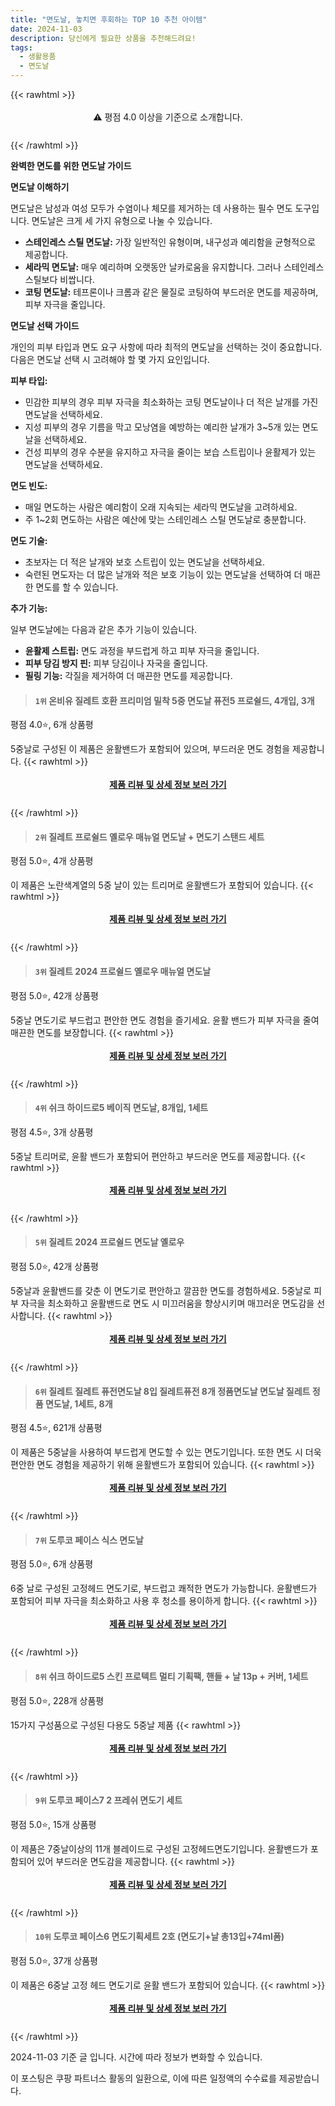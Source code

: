 ```yaml
---
title: "면도날, 놓치면 후회하는 TOP 10 추천 아이템"
date: 2024-11-03
description: 당신에게 필요한 상품을 추천해드려요!
tags:
  - 생활용품
  - 면도날
---
```

{{< rawhtml >}}<div class="toc" style="text-align: center; height: 50px; line-height: 2;">  <p>⚠️ 평점 4.0 이상을 기준으로 소개합니다.<br></p></div> {{< /rawhtml >}}

**완벽한 면도를 위한 면도날 가이드**

**면도날 이해하기**

면도날은 남성과 여성 모두가 수염이나 체모를 제거하는 데 사용하는 필수 면도 도구입니다. 면도날은 크게 세 가지 유형으로 나눌 수 있습니다.

* **스테인레스 스틸 면도날:** 가장 일반적인 유형이며, 내구성과 예리함을 균형적으로 제공합니다.
* **세라믹 면도날:** 매우 예리하며 오랫동안 날카로움을 유지합니다. 그러나 스테인레스 스틸보다 비쌉니다.
* **코팅 면도날:** 테프론이나 크롬과 같은 물질로 코팅하여 부드러운 면도를 제공하며, 피부 자극을 줄입니다.

**면도날 선택 가이드**

개인의 피부 타입과 면도 요구 사항에 따라 최적의 면도날을 선택하는 것이 중요합니다. 다음은 면도날 선택 시 고려해야 할 몇 가지 요인입니다.

**피부 타입:**

* 민감한 피부의 경우 피부 자극을 최소화하는 코팅 면도날이나 더 적은 날개를 가진 면도날을 선택하세요.
* 지성 피부의 경우 기름을 막고 모낭염을 예방하는 예리한 날개가 3~5개 있는 면도날을 선택하세요.
* 건성 피부의 경우 수분을 유지하고 자극을 줄이는 보습 스트립이나 윤활제가 있는 면도날을 선택하세요.

**면도 빈도:**

* 매일 면도하는 사람은 예리함이 오래 지속되는 세라믹 면도날을 고려하세요.
* 주 1~2회 면도하는 사람은 예산에 맞는 스테인레스 스틸 면도날로 충분합니다.

**면도 기술:**

* 초보자는 더 적은 날개와 보호 스트립이 있는 면도날을 선택하세요.
* 숙련된 면도자는 더 많은 날개와 적은 보호 기능이 있는 면도날을 선택하여 더 매끈한 면도를 할 수 있습니다.

**추가 기능:**

일부 면도날에는 다음과 같은 추가 기능이 있습니다.

* **윤활제 스트립:** 면도 과정을 부드럽게 하고 피부 자극을 줄입니다.
* **피부 당김 방지 핀:** 피부 당김이나 자국을 줄입니다.
* **필링 기능:** 각질을 제거하여 더 매끈한 면도를 제공합니다.


>#### `1위` 온비유 질레트 호환 프리미엄 밀착 5중 면도날 퓨전5 프로쉴드, 4개입, 3개
평점 4.0⭐, 6개 상품평

5중날로 구성된 이 제품은 윤활밴드가 포함되어 있으며, 부드러운 면도 경험을 제공합니다.
{{< rawhtml >}}<div class="toc" style="text-align: center; height: 50px; line-height: 2;"><p><b><a href="https://link.coupang.com/re/AFFSDP?lptag=AF5033054&pageKey=6865636033&itemId=16118885748&vendorItemId=90043103121&traceid=V0-153-24de2d4b8ec7465a&clickBeacon=599f2a90-99ad-11ef-910d-542fbf9689fe%7E3&requestid=20241103153208349003952630&token=31850C%7CMIXED">제품 리뷰 및 상세 정보 보러 가기</a></b><br></p> </div>{{< /rawhtml >}}

>#### `2위` 질레트 프로쉴드 옐로우 매뉴얼 면도날 + 면도기 스탠드 세트
평점 5.0⭐, 4개 상품평

이 제품은 노란색계열의 5중 날이 있는 트리머로 윤활밴드가 포함되어 있습니다.
{{< rawhtml >}}<div class="toc" style="text-align: center; height: 50px; line-height: 2;"><p><b><a href="https://link.coupang.com/re/AFFSDP?lptag=AF5033054&pageKey=6273555564&itemId=12843294854&vendorItemId=89764225961&traceid=V0-153-c18fbf1b0a047497&requestid=20241103153208349003952630&token=31850C%7CMIXED">제품 리뷰 및 상세 정보 보러 가기</a></b><br></p> </div>{{< /rawhtml >}}

>#### `3위` 질레트 2024 프로쉴드 옐로우 매뉴얼 면도날
평점 5.0⭐, 42개 상품평

5중날 면도기로 부드럽고 편안한 면도 경험을 즐기세요. 윤활 밴드가 피부 자극을 줄여 매끈한 면도를 보장합니다.
{{< rawhtml >}}<div class="toc" style="text-align: center; height: 50px; line-height: 2;"><p><b><a href="https://link.coupang.com/re/AFFSDP?lptag=AF5033054&pageKey=6249439187&itemId=22315485177&vendorItemId=89360880410&traceid=V0-153-f5a1d0905eec2056&requestid=20241103153208349003952630&token=31850C%7CMIXED">제품 리뷰 및 상세 정보 보러 가기</a></b><br></p> </div>{{< /rawhtml >}}

>#### `4위` 쉬크 하이드로5 베이직 면도날, 8개입, 1세트
평점 4.5⭐, 3개 상품평

5중날 트리머로, 윤활 밴드가 포함되어 편안하고 부드러운 면도를 제공합니다.
{{< rawhtml >}}<div class="toc" style="text-align: center; height: 50px; line-height: 2;"><p><b><a href="https://link.coupang.com/re/AFFSDP?lptag=AF5033054&pageKey=3195375&itemId=23712891994&vendorItemId=88332787895&traceid=V0-153-c3ceb96067e80da7&clickBeacon=599f2a90-99ad-11ef-b273-27db1fbcab82%7E3&requestid=20241103153208349003952630&token=31850C%7CMIXED">제품 리뷰 및 상세 정보 보러 가기</a></b><br></p> </div>{{< /rawhtml >}}

>#### `5위` 질레트 2024 프로쉴드 면도날 옐로우
평점 5.0⭐, 42개 상품평

5중날과 윤활밴드를 갖춘 이 면도기로 편안하고 깔끔한 면도를 경험하세요. 5중날로 피부 자극을 최소화하고 윤활밴드로 면도 시 미끄러움을 향상시키며 매끄러운 면도감을 선사합니다.
{{< rawhtml >}}<div class="toc" style="text-align: center; height: 50px; line-height: 2;"><p><b><a href="https://link.coupang.com/re/AFFSDP?lptag=AF5033054&pageKey=6249439187&itemId=22315428773&vendorItemId=89360824260&traceid=V0-153-f5a1d0905eec2056&requestid=20241103153208349003952630&token=31850C%7CMIXED">제품 리뷰 및 상세 정보 보러 가기</a></b><br></p> </div>{{< /rawhtml >}}

>#### `6위` 질레트 질레트 퓨전면도날 8입 질레트퓨전 8개 정품면도날 면도날 질레트 정품 면도날, 1세트, 8개
평점 4.5⭐, 621개 상품평

이 제품은 5중날을 사용하여 부드럽게 면도할 수 있는 면도기입니다. 또한 면도 시 더욱 편안한 면도 경험을 제공하기 위해 윤활밴드가 포함되어 있습니다.
{{< rawhtml >}}<div class="toc" style="text-align: center; height: 50px; line-height: 2;"><p><b><a href="https://link.coupang.com/re/AFFSDP?lptag=AF5033054&pageKey=6319915668&itemId=5515304908&vendorItemId=88145380523&traceid=V0-153-319cb45bf56e7ff3&clickBeacon=599f2a90-99ad-11ef-8c3f-dea9f0afeb99%7E3&requestid=20241103153208349003952630&token=31850C%7CMIXED">제품 리뷰 및 상세 정보 보러 가기</a></b><br></p> </div>{{< /rawhtml >}}

>#### `7위` 도루코 페이스 식스 면도날
평점 5.0⭐, 6개 상품평

6중 날로 구성된 고정헤드 면도기로, 부드럽고 쾌적한 면도가 가능합니다. 윤활밴드가 포함되어 피부 자극을 최소화하고 사용 후 청소를 용이하게 합니다.
{{< rawhtml >}}<div class="toc" style="text-align: center; height: 50px; line-height: 2;"><p><b><a href="https://link.coupang.com/re/AFFSDP?lptag=AF5033054&pageKey=1434222&itemId=148294145&vendorItemId=71029474032&traceid=V0-153-7243c460802d2df1&requestid=20241103153208349003952630&token=31850C%7CMIXED">제품 리뷰 및 상세 정보 보러 가기</a></b><br></p> </div>{{< /rawhtml >}}

>#### `8위` 쉬크 하이드로5 스킨 프로텍트 멀티 기획팩, 핸들 + 날 13p + 커버, 1세트
평점 5.0⭐, 228개 상품평

15가지 구성품으로 구성된 다용도 5중날 제품
{{< rawhtml >}}<div class="toc" style="text-align: center; height: 50px; line-height: 2;"><p><b><a href="https://link.coupang.com/re/AFFSDP?lptag=AF5033054&pageKey=8026363375&itemId=22432905105&vendorItemId=89477530082&traceid=V0-153-b0e0522e3df0999a&clickBeacon=599f2a90-99ad-11ef-acd6-a0980ea9dba7%7E3&requestid=20241103153208349003952630&token=31850C%7CMIXED">제품 리뷰 및 상세 정보 보러 가기</a></b><br></p> </div>{{< /rawhtml >}}

>#### `9위` 도루코 페이스7 2 프레쉬 면도기 세트
평점 5.0⭐, 15개 상품평

이 제품은 7중날이상의 11개 블레이드로 구성된 고정헤드면도기입니다. 윤활밴드가 포함되어 있어 부드러운 면도감을 제공합니다.
{{< rawhtml >}}<div class="toc" style="text-align: center; height: 50px; line-height: 2;"><p><b><a href="https://link.coupang.com/re/AFFSDP?lptag=AF5033054&pageKey=6353122104&itemId=13376407915&vendorItemId=5415895860&traceid=V0-153-0c023bac93825498&requestid=20241103153208349003952630&token=31850C%7CMIXED">제품 리뷰 및 상세 정보 보러 가기</a></b><br></p> </div>{{< /rawhtml >}}

>#### `10위` 도루코 페이스6 면도기획세트 2호 (면도기+날 총13입+74ml폼)
평점 5.0⭐, 37개 상품평

이 제품은 6중날 고정 헤드 면도기로 윤활 밴드가 포함되어 있습니다.
{{< rawhtml >}}<div class="toc" style="text-align: center; height: 50px; line-height: 2;"><p><b><a href="https://link.coupang.com/re/AFFSDP?lptag=AF5033054&pageKey=6344424644&itemId=13324003171&vendorItemId=91172834075&traceid=V0-153-b6f8c8e4e613c050&requestid=20241103153208349003952630&token=31850C%7CMIXED">제품 리뷰 및 상세 정보 보러 가기</a></b><br></p> </div>{{< /rawhtml >}}


2024-11-03 기준 글 입니다.
시간에 따라 정보가 변화할 수 있습니다.

이 포스팅은 쿠팡 파트너스 활동의 일환으로, 이에 따른 일정액의 수수료를 제공받습니다.